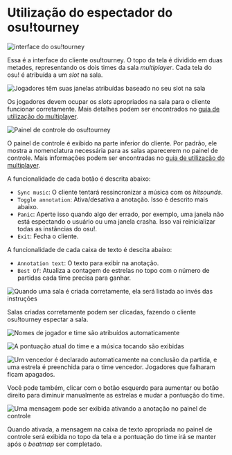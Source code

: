 # Utilização do espectador do osu!tourney

![interface do osu!tourney](img/Osutourneymain.png "Interface básica do cliente osu!tourney")

Essa é a interface do cliente osu!tourney. O topo da tela é dividido em duas metades, representando os dois times da sala *multiplayer*.
Cada tela do osu! é atribuída a um *slot* na sala.

![Jogadores têm suas janelas atribuídas baseado no seu slot na sala](img/Osutourneywindows.png)

Os jogadores devem ocupar os *slots* apropriados na sala para o cliente funcionar corretamente. Mais detalhes podem ser encontrados no [guia de utilização do multiplayer](/wiki/osu!tourney/Multiplayer_Usage).

![Painel de controle do osu!tourney](img/Osutourneypanel.png)

O painel de controle é exibido na parte inferior do cliente. Por padrão, ele mostra a nomenclatura necessária para as salas aparecerem no painel de controle. Mais informações podem ser encontradas no [guia de utilização do multiplayer](/wiki/osu!tourney/Multiplayer_Usage).

A funcionalidade de cada botão é descrita abaixo:

- `Sync music`: O cliente tentará ressincronizar a música com os *hitsounds*.
- `Toggle annotation`: Ativa/desativa a anotação. Isso é descrito mais abaixo.
- `Panic`: Aperte isso quando algo der errado, por exemplo, uma janela não está espectando o usuário ou uma janela crasha. Isso vai reinicializar todas as instâncias do osu!.
- `Exit`: Fecha o cliente.

A funcionalidade de cada caixa de texto é descita abaixo:

- `Annotation text`: O texto para exibir na anotação.
- `Best Of`: Atualiza a contagem de estrelas no topo com o número de partidas cada time precisa para ganhar.

![Quando uma sala é criada corretamente, ela será listada ao invés das instruções](img/Osutourneyroomlist.png)

Salas criadas corretamente podem ser clicadas, fazendo o cliente osu!tourney espectar a sala.

![Nomes de jogador e time são atribuídos automaticamente](img/Osutourneyidle.png)

![A pontuação atual do time e a música tocando são exibidas](img/Osutourneyspectate.png)

![Um vencedor é declarado automaticamente na conclusão da partida, e uma estrela é preenchida para o time vencedor. Jogadores que falharam ficam apagados.](img/Osutourneyresults.png)

Você pode também, clicar com o botão esquerdo para aumentar ou botão direito para diminuir manualmente as estrelas e mudar a pontuação do time.

![Uma mensagem pode ser exibida ativando a anotação no painel de controle](img/Osutourneywarmup.png)

Quando ativada, a mensagem na caixa de texto apropriada no painel de controle será exibida no topo da tela e a pontuação do time irá se manter após o *beatmap* ser completado.
